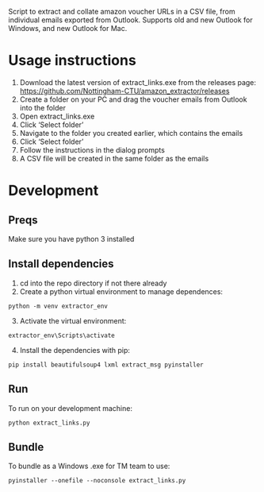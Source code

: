 Script to extract and collate amazon voucher URLs in a CSV file, from individual emails exported from Outlook. Supports old and new Outlook for Windows, and new Outlook for Mac.

# Usage instructions
1. Download the latest version of extract_links.exe from the releases page: https://github.com/Nottingham-CTU/amazon_extractor/releases
2. Create a folder on your PC and drag the voucher emails from Outlook into the folder
3. Open extract_links.exe
4. Click ‘Select folder’
5. Navigate to the folder you created earlier, which contains the emails
6. Click ‘Select folder’
7. Follow the instructions in the dialog prompts
8. A CSV file will be created in the same folder as the emails

# Development
## Preqs
Make sure you have python 3 installed

## Install dependencies
1. cd into the repo directory if not there already
2. Create a python virtual environment to manage dependences:
``` 
python -m venv extractor_env

```
3. Activate the virtual environment:
```
extractor_env\Scripts\activate
```
4. Install the dependencies with pip:
``` 
pip install beautifulsoup4 lxml extract_msg pyinstaller
```


## Run
To run on your development machine:
```
python extract_links.py
```

## Bundle
To bundle as a Windows .exe for TM team to use:
```
pyinstaller --onefile --noconsole extract_links.py
```